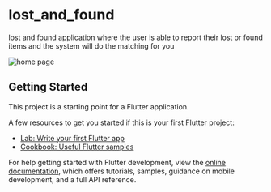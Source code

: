 # lost_and_found

lost and found application where the user is able to report their lost or found items and the system will do the matching for you

![home page](https://github.com/Hawraa91/Lost-and-found-App/assets/132151739/e061a5f9-60c7-4e79-90a5-2532aaf1caba)



## Getting Started

This project is a starting point for a Flutter application.

A few resources to get you started if this is your first Flutter project:

- [Lab: Write your first Flutter app](https://docs.flutter.dev/get-started/codelab)
- [Cookbook: Useful Flutter samples](https://docs.flutter.dev/cookbook)

For help getting started with Flutter development, view the
[online documentation](https://docs.flutter.dev/), which offers tutorials,
samples, guidance on mobile development, and a full API reference.
